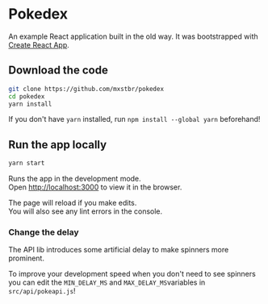 # Pokedex

An example React application built in the old way. It was bootstrapped with [Create React App](https://github.com/facebook/create-react-app).

## Download the code

```sh
git clone https://github.com/mxstbr/pokedex
cd pokedex
yarn install
```

If you don't have `yarn` installed, run `npm install --global yarn` beforehand!

## Run the app locally

```sh
yarn start
```

Runs the app in the development mode.<br />
Open [http://localhost:3000](http://localhost:3000) to view it in the browser.

The page will reload if you make edits.<br />
You will also see any lint errors in the console.

### Change the delay

The API lib introduces some artificial delay to make spinners more prominent.

To improve your development speed when you don't need to see spinners you can edit the `MIN_DELAY_MS` and `MAX_DELAY_MS`variables in `src/api/pokeapi.js`!

